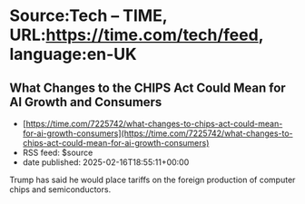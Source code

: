 # Source:Tech – TIME, URL:https://time.com/tech/feed, language:en-UK

## What Changes to the CHIPS Act Could Mean for AI Growth and Consumers
 - [https://time.com/7225742/what-changes-to-chips-act-could-mean-for-ai-growth-consumers](https://time.com/7225742/what-changes-to-chips-act-could-mean-for-ai-growth-consumers)
 - RSS feed: $source
 - date published: 2025-02-16T18:55:11+00:00

Trump has said he would place tariffs on the foreign production of computer chips and semiconductors.

